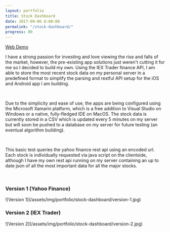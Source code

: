 ```yaml
---
layout: portfolio
title: Stock Dashboard
date: 2017-09-06 8:00:00
permalink: "/stock-dashboard/"
progress: 80
---
```


<a class="button" href="/workspace/iextrading/">
Web Demo
</a>

I have a strong passion for investing and love viewing the rise and falls of the market, however, the
pre-existing app solutions just weren't cutting it for me so I decided to build my own. Using the IEX Trader 
finance API, I am able to store the most recent stock data on my personal server in a predefined format
to simplify the parsing and restful API setup for the iOS and Android app I am building.

<br>

Due to the simplicity and ease of use, the apps are being configured using the Microsoft Xamarin platform,
which is a free addition to Visual Studio on Windows or a native, fully-fledged IDE on MacOS. The stock
data is currently stored in a CSV which is updated every 5 minutes on my server but will soon be pushed to
a database on my server for future testing (an eventual algorithm building).

<br>

This basic test queries the yahoo finance rest api using an encoded url. Each stock is individually requested
via java script on the clientside, although I have my own rest api running on my server containing an up to
date json of all the most important data for all the major stocks.

<br>

<h3>Version 1 (Yahoo Finance)</h3>
![Version 1](/assets/img/portfolio/stock-dashboard/version-1.jpg)

<br>

<h3>Version 2 (IEX Trader)</h3>
![Version 2](/assets/img/portfolio/stock-dashboard/version-2.jpg)